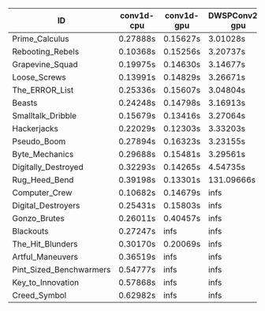 |ID|conv1d-cpu|conv1d-gpu|DWSPConv2D-gpu|gemm-gpu|avg|
|-|-|-|-|-|-|
|Prime_Calculus|0.27888s|0.15627s|3.01028s|1.81529s|1.31518s|
|Rebooting_Rebels|0.10368s|0.15256s|3.20737s|1.85855s|1.33054s|
|Grapevine_Squad|0.19975s|0.14630s|3.14677s|1.86347s|1.33907s|
|Loose_Screws|0.13991s|0.14829s|3.26671s|1.94692s|1.37546s|
|The_ERROR_List|0.25336s|0.15607s|3.04804s|2.04704s|1.37613s|
|Beasts|0.24248s|0.14798s|3.16913s|2.06336s|1.40574s|
|Smalltalk_Dribble|0.15679s|0.13416s|3.27064s|2.07708s|1.40967s|
|Hackerjacks|0.22029s|0.12303s|3.33203s|2.04225s|1.42940s|
|Pseudo_Boom|0.27894s|0.16323s|3.23155s|2.10228s|1.44400s|
|Byte_Mechanics|0.29688s|0.15481s|3.29561s|2.10193s|1.46231s|
|Digitally_Destroyed|0.32293s|0.14265s|4.54735s|2.65101s|1.91598s|
|Rug_Heed_Bend|0.39198s|0.13301s|131.09666s|4.66172s|34.07084s|
|Computer_Crew|0.10682s|0.14679s|infs|4.61999s|infs|
|Digital_Destroyers|0.25431s|0.15803s|infs|2.11934s|infs|
|Gonzo_Brutes|0.26011s|0.40457s|infs|4.72755s|infs|
|Blackouts|0.27247s|infs|infs|1.89095s|infs|
|The_Hit_Blunders|0.30170s|0.20069s|infs|2.04219s|infs|
|Artful_Maneuvers|0.36519s|infs|infs|4.67895s|infs|
|Pint_Sized_Benchwarmers|0.54777s|infs|infs|4.69610s|infs|
|Key_to_Innovation|0.57868s|infs|infs|4.69450s|infs|
|Creed_Symbol|0.62982s|infs|infs|4.69648s|infs|
